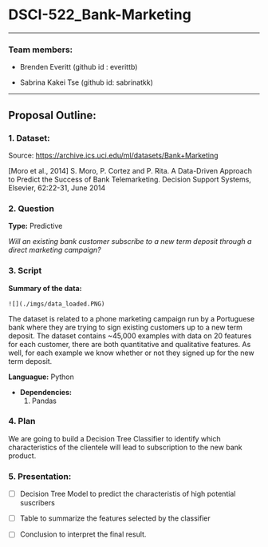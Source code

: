 # DSCI-522_Bank-Marketing
----------------------------------
### Team members:

* Brenden Everitt (github id : everittb)

* Sabrina Kakei Tse (github id: sabrinatkk)

--------------------------------------------------
## Proposal Outline:

### 1. Dataset:

Source: https://archive.ics.uci.edu/ml/datasets/Bank+Marketing

[Moro et al., 2014] S. Moro, P. Cortez and P. Rita. A Data-Driven Approach to Predict the Success of Bank Telemarketing. Decision Support Systems, Elsevier, 62:22-31, June 2014

### 2. Question
**Type:** Predictive

_Will an existing bank customer subscribe to a new term deposit through a direct marketing campaign?_

### 3. Script

**Summary of the data:**

    ![](./imgs/data_loaded.PNG)  

The dataset is related to a phone marketing campaign run by a Portuguese bank where they are trying to sign existing customers up to a new term deposit. The dataset contains ~45,000 examples with data on 20 features for each customer, there are both quantitative and qualitative features. As well, for each example we know whether or not they signed up for the new term deposit.  

**Languague:** Python
  - **Dependencies:**
    1. Pandas

### 4. Plan

We are going to build a Decision Tree Classifier to identify which characteristics of the clientele will lead to subscription to the new bank product.

### 5. Presentation:

- [ ] Decision Tree Model to predict the characteristis of high potential suscribers

- [ ] Table to summarize the features selected by the classifier

- [ ] Conclusion to interpret the final result.
